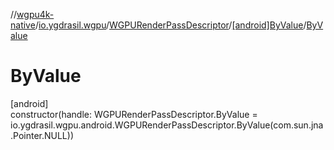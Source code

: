 //[wgpu4k-native](../../../../index.md)/[io.ygdrasil.wgpu](../../index.md)/[WGPURenderPassDescriptor](../index.md)/[[android]ByValue](index.md)/[ByValue](-by-value.md)

# ByValue

[android]\
constructor(handle: WGPURenderPassDescriptor.ByValue = io.ygdrasil.wgpu.android.WGPURenderPassDescriptor.ByValue(com.sun.jna.Pointer.NULL))